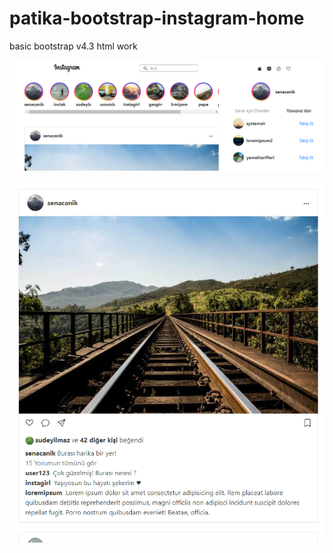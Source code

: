 # patika-bootstrap-instagram-home
basic bootstrap v4.3 html work

![](screen-1.PNG)


![](screen-2.PNG)

